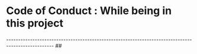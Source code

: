 # Code of Conduct : While being in this project

-------------------------------------------------------------------------------------------------- ## 
